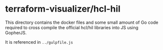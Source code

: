 # terraform-visualizer/hcl-hil

This directory contains the docker files and some small amount
of Go code required to cross compile the official hcl/hil libraries
into JS using GopherJS.

It is referenced in `../gulpfile.js`